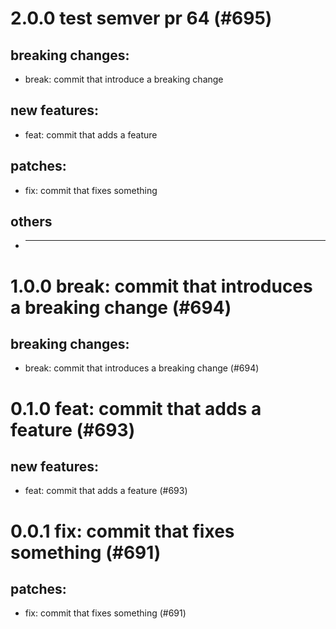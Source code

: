 # 2.0.0 test semver pr 64 (#695)

## breaking changes:
* break: commit that introduce a breaking change
## new features:
* feat: commit that adds a feature
## patches:
* fix: commit that fixes something
## others
* ---------

# 1.0.0 break: commit that introduces a breaking change (#694)

## breaking changes:
* break: commit that introduces a breaking change (#694)

# 0.1.0 feat: commit that adds a feature (#693)

## new features:
* feat: commit that adds a feature (#693)

# 0.0.1 fix: commit that fixes something (#691)

## patches:
* fix: commit that fixes something (#691)


